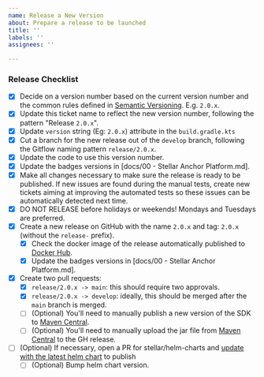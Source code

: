 ```yaml
---
name: Release a New Version
about: Prepare a release to be launched
title: ''
labels: ''
assignees: ''

---
```

<!-- Please Follow this checklist before making your release. Thanks! -->

### Release Checklist

- [x] Decide on a version number based on the current version number and the common rules defined in [Semantic Versioning](https://semver.org). E.g. `2.0.x`.
- [x] Update this ticket name to reflect the new version number, following the pattern "Release `2.0.x`".
- [x] Update `version` string (Eg: `2.0.x`) attribute in the `build.gradle.kts`
- [x] Cut a branch for the new release out of the `develop` branch, following the Gitflow naming pattern `release/2.0.x`.
- [x] Update the code to use this version number.
- [x] Update the badges versions in [docs/00 - Stellar Anchor Platform.md].
- [x] Make all changes necessary to make sure the release is ready to be published. If new issues are found during the manual tests, create new tickets aiming at improving the automated tests so these issues can be automatically detected next time.
- [x] DO NOT RELEASE before holidays or weekends! Mondays and Tuesdays are preferred.
- [x] Create a new release on GitHub with the name `2.0.x` and tag: `2.0.x` (without the `release-` prefix).
  - [x] Check the docker image of the release automatically published to [Docker Hub](https://hub.docker.com/r/stellar/anchor-platform).
  - [x] Update the badges versions in [docs/00 - Stellar Anchor Platform.md].
- [x] Create two pull requests:
  - [x] `release/2.0.x -> main`: this should require two approvals.
  - [x] `release/2.0.x -> develop`: ideally, this should be merged after the `main` branch is merged.
  - [ ] (Optional) You'll need to manually publish a new version of the SDK to [Maven Central](https://search.maven.org/search?q=g:org.stellar.anchor-sdk).
  - [ ] (Optional) You'll need to manually upload the jar file from [Maven Central](https://search.maven.org/search?q=g:org.stellar.anchor-sdk) to the GH release.
- [ ] (Optional) If necessary, open a PR for stellar/helm-charts and [update with the latest helm chart](https://docs.google.com/document/d/10ujUQZvBCMUyciObQPouxjtlnOdI5OpAz2Pk1LFdDDE) to publish
  - [ ] (Optional) Bump helm chart version.
